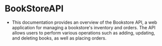 # BookStoreAPI
- This documentation provides an overview of the Bookstore API, a web application for managing a bookstore's inventory and orders.  The API allows users to perform various operations such as adding, updating, and deleting books, as well as placing orders.
